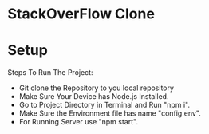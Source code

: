 # StackOverFlow Clone

# Setup
Steps To Run The Project:
*   Git clone the Repository to you local repository
*   Make Sure Your Device has Node.js Installed.
*   Go to Project Directory in Terminal and Run "npm i".
*   Make Sure the Environment file has name "config.env".
*   For Running Server use "npm start".

